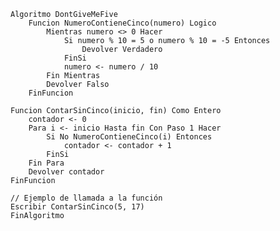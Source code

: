     Algoritmo DontGiveMeFive
        Funcion NumeroContieneCinco(numero) Logico
            Mientras numero <> 0 Hacer
                Si numero % 10 = 5 o numero % 10 = -5 Entonces
                    Devolver Verdadero
                FinSi
                numero <- numero / 10
            Fin Mientras
            Devolver Falso
        FinFuncion

    Funcion ContarSinCinco(inicio, fin) Como Entero
        contador <- 0
        Para i <- inicio Hasta fin Con Paso 1 Hacer
            Si No NumeroContieneCinco(i) Entonces
                contador <- contador + 1
            FinSi
        Fin Para
        Devolver contador
    FinFuncion

    // Ejemplo de llamada a la función
    Escribir ContarSinCinco(5, 17)
    FinAlgoritmo
